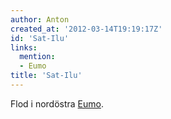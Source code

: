 ```yaml
---
author: Anton
created_at: '2012-03-14T19:19:17Z'
id: 'Sat-Ilu'
links:
  mention:
  - Eumo
title: 'Sat-Ilu'
---
```


Flod i nordöstra [Eumo].

  [Eumo]: Eumo
